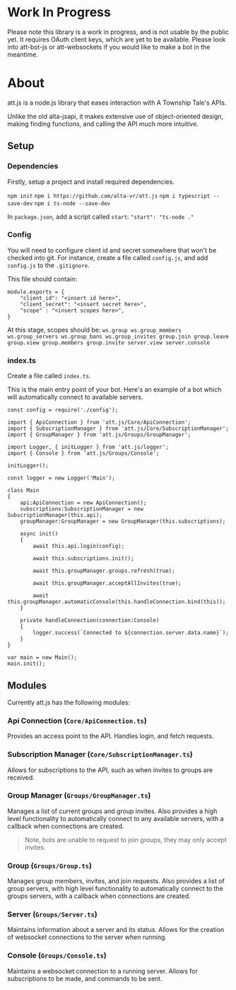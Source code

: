 # Work In Progress
Please note this library is a work in progress, and is not usable by the public yet. It requires OAuth client keys, which are yet to be available. Please look into att-bot-js or att-websockets if you would like to make a bot in the meantime.

# About
att.js is a node.js library that eases interaction with A Township Tale's APIs. 

Unlike the old alta-jsapi, it makes extensive use of object-oriented design, making finding functions, and calling the API much more intuitive.

## Setup

### Dependencies
Firstly, setup a project and install required dependencies.

`npm init`
`npm i https://github.com/alta-vr/att.js`
`npm i typescript --save-dev`
`npm i ts-node --save-dev`

In `package.json`, add a script called `start`:
`"start": "ts-node ."`

### Config
You will need to configure client id and secret somewhere that won't be checked into git.
For instance, create a file called `config.js`, and add `config.js` to the `.gitignore`.

This file should contain:
```
module.exports = {
    "client_id": "<insert id here>",
    "client_secret": "<insert secret here>",
    "scope" : "<insert scopes here>",
}
```

At this stage, scopes should be:
`ws.group ws.group_members ws.group_servers ws.group_bans ws.group_invites group.join group.leave group.view group.members group.invite server.view server.console`

### index.ts
Create a file called `index.ts`.

This is the main entry point of your bot.
Here's an example of a bot which will automatically connect to available servers.

```
const config = require('./config');

import { ApiConnection } from 'att.js/Core/ApiConnection';
import { SubscriptionManager } from 'att.js/Core/SubscriptionManager';
import { GroupManager } from 'att.js/Groups/GroupManager';

import Logger, { initLogger } from 'att.js/logger';
import { Console } from 'att.js/Groups/Console';

initLogger();

const logger = new Logger('Main');

class Main
{
    api:ApiConnection = new ApiConnection();
    subscriptions:SubscriptionManager = new SubscriptionManager(this.api);
    groupManager:GroupManager = new GroupManager(this.subscriptions);

    async init()
    {
        await this.api.login(config);
        
        await this.subscriptions.init();

        await this.groupManager.groups.refresh(true);

        await this.groupManager.acceptAllInvites(true);

        await this.groupManager.automaticConsole(this.handleConnection.bind(this));
    }

    private handleConnection(connection:Console)
    {
        logger.success(`Connected to ${connection.server.data.name}`);
    }
}

var main = new Main();
main.init();
```

## Modules
Currently att.js has the following modules:

### Api Connection (`Core/ApiConnection.ts`)
Provides an access point to the API. Handles login, and fetch requests.

### Subscription Manager (`Core/SubscriptionManager.ts`)
Allows for subscriptions to the API, such as when invites to groups are received.

### Group Manager (`Groups/GroupManager.ts`)
Manages a list of current groups and group invites.
Also provides a high level functionality to automatically connect to any available servers, with a callback when connections are created.

> Note, bots are unable to request to join groups, they may only accept invites.

### Group (`Groups/Group.ts`)
Manages group members, invites, and join requests.
Also provides a list of group servers, with high level functionality to automatically connect to the groups servers, with a callback when connections are created.

### Server (`Groups/Server.ts`)
Maintains information about a server and its status.
Allows for the creation of websocket connections to the server when running.

### Console (`Groups/Console.ts`)
Maintains a websocket connection to a running server.
Allows for subscriptions to be made, and commands to be sent.

